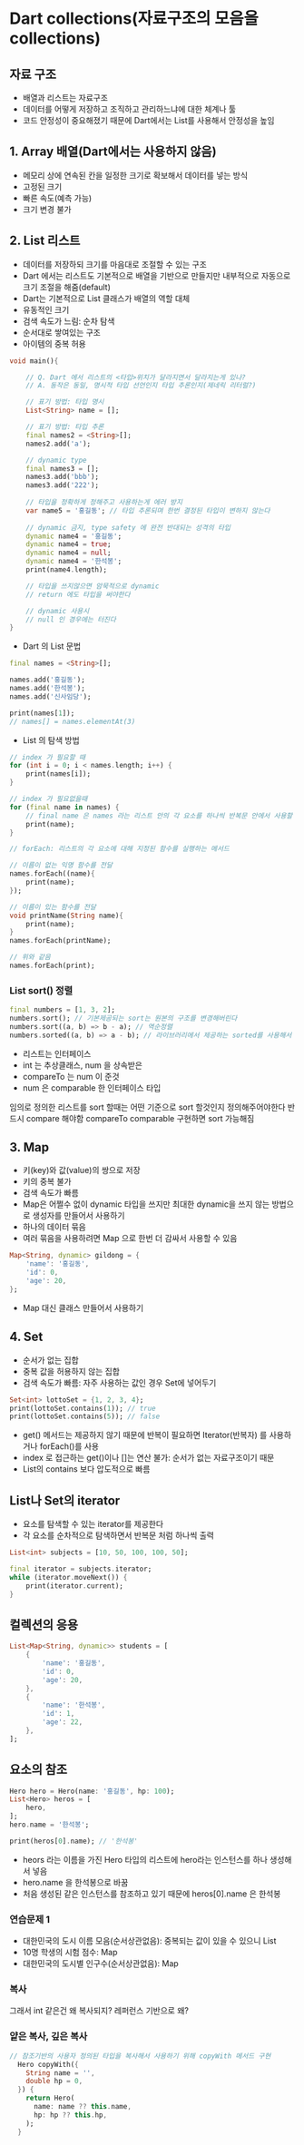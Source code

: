 # Dart collections(자료구조의 모음을 collections)

## 자료 구조
- 배열과 리스트는 자료구조
- 데이터를 어떻게 저장하고 조직하고 관리하느냐에 대한 체계나 툴
- 코드 안정성이 중요해졌기 때문에 Dart에서는 List를 사용해서 안정성을 높임

## 1. Array 배열(Dart에서는 사용하지 않음)
- 메모리 상에 연속된 칸을 일정한 크기로 확보해서 데이터를 넣는 방식
- 고정된 크기
- 빠른 속도(예측 가능)
- 크기 변경 불가

## 2. List 리스트
- 데이터를 저장하되 크기를 마음대로 조절할 수 있는 구조
- Dart 에서는 리스트도 기본적으로 배열을 기반으로 만들지만 내부적으로 자동으로 크기 조절을 해줌(default)
- Dart는 기본적으로 List 클래스가 배열의 역할 대체
- 유동적인 크기
- 검색 속도가 느림: 순차 탐색
- 순서대로 쌓여있는 구조
- 아이템의 중복 허용

```dart
void main(){

    // Q. Dart 에서 리스트의 <타입>위치가 달라지면서 달라지는게 있나? 
    // A. 동작은 동일, 명시적 타입 선언인지 타입 추론인지(제네릭 리터럴?)

    // 표기 방법: 타입 명시
    List<String> name = []; 

    // 표기 방법: 타입 추론
    final names2 = <String>[];
    names2.add('a');

    // dynamic type
    final names3 = [];
    names3.add('bbb');
    names3.add('222');
    
    // 타입을 정확하게 정해주고 사용하는게 에러 방지
    var name5 = '홍길동'; // 타입 추론되며 한번 결정된 타입이 변하지 않는다
    
    // dynamic 금지, type safety 에 완전 반대되는 성격의 타입
    dynamic name4 = '홍길동';
    dynamic name4 = true;
    dynamic name4 = null;
    dynamic name4 = '한석봉';
    print(name4.length);

    // 타입을 쓰지않으면 암묵적으로 dynamic
    // return 에도 타입을 써야한다

    // dynamic 사용시
    // null 인 경우에는 터진다
}
```

- Dart 의 List 문법
```dart
final names = <String>[];

names.add('홍길동');
names.add('한석봉');
names.add('신사임당');

print(names[1]);
// names[] = names.elementAt(3)
```

- List 의 탐색 방법
```dart
// index 가 필요할 때
for (int i = 0; i < names.length; i++) {
    print(names[i]);
}
```

```dart
// index 가 필요없을때
for (final name in names) {
    // final name 은 names 라는 리스트 안의 각 요소를 하나씩 반복문 안에서 사용할 때 부르는 이름
    print(name);
}
```

```dart
// forEach: 리스트의 각 요소에 대해 지정된 함수를 실행하는 메서드

// 이름이 없는 익명 함수를 전달
names.forEach((name){
    print(name);
});

// 이름이 있는 함수를 전달
void printName(String name){
    print(name);
}
names.forEach(printName);

// 위와 같음
names.forEach(print);
```

### List sort() 정렬

```dart
final numbers = [1, 3, 2];
numbers.sort(); // 기본제공되는 sort는 원본의 구조를 변경해버린다
numbers.sort((a, b) => b - a); // 역순정렬
numbers.sorted((a, b) => a - b); // 라이브러리에서 제공하는 sorted를 사용해서 원본의 변경없이 새로운 List 값을 사용한다
```

- 리스트는 인터페이스
- int 는 추상클래스, num 을 상속받은
- compareTo 는 num 이 준것
- num 은 comparable 한 인터페이스 타입 

임의로 정의한 리스트를 sort 할때는 어떤 기준으로 sort 할것인지 정의해주어야한다
반드시 compare 해야함 compareTo comparable 구현하면 sort 가능해짐

## 3. Map
- 키(key)와 값(value)의 쌍으로 저장
- 키의 중복 불가
- 검색 속도가 빠름
- Map은 어쩔수 없이 dynamic 타입을 쓰지만 최대한 dynamic을 쓰지 않는 방법으로 생성자를 만들어서 사용하기
- 하나의 데이터 묶음
- 여러 묶음을 사용하려면 Map 으로 한번 더 감싸서 사용할 수 있음

```dart
Map<String, dynamic> gildong = {
    'name': '홍길동',
    'id': 0,
    'age': 20,
};
```
- Map 대신 클래스 만들어서 사용하기

## 4. Set
- 순서가 없는 집합
- 중복 값을 허용하지 않는 집합
- 검색 속도가 빠름: 자주 사용하는 값인 경우 Set에 넣어두기

```dart
Set<int> lottoSet = {1, 2, 3, 4};
print(lottoSet.contains(1)); // true
print(lottoSet.contains(5)); // false
```
- get() 메서드는 제공하지 않기 때문에 반복이 필요하면 Iterator(반복자) 를 사용하거나 forEach()를 사용
- index 로 접근하는 get()이나 []는 연산 불가: 순서가 없는 자료구조이기 때문
- List의 contains 보다 압도적으로 빠름

## List나 Set의 iterator
- 요소를 탐색할 수 있는 iterator를 제공한다
- 각 요소를 순차적으로 탐색하면서 반복문 처럼 하나씩 출력

```dart
List<int> subjects = [10, 50, 100, 100, 50];

final iterator = subjects.iterator;
while (iterator.moveNext()) {
    print(iterator.current);
}
```

## 컬렉션의 응용
```dart
List<Map<String, dynamic>> students = [
    {
        'name': '홍길동',
        'id': 0,
        'age': 20,
    },
    {
        'name': '한석봉',
        'id': 1,
        'age': 22,
    },
];
```

## 요소의 참조
```dart
Hero hero = Hero(name: '홍길동', hp: 100);
List<Hero> heros = [
    hero,
];
hero.name = '한석봉';

print(heros[0].name); // '한석봉'
```
- heors 라는 이름을 가진 Hero 타입의 리스트에 hero라는 인스턴스를 하나 생성해서 넣음
- hero.name 을 한석봉으로 바꿈
- 처음 생성된 같은 인스턴스를 참조하고 있기 때문에 heros[0].name 은 한석봉

### 연습문제 1
- 대한민국의 도시 이름 모음(순서상관없음): 중복되는 값이 있을 수 있으니 List
- 10명 학생의 시험 점수: Map
- 대한민국의 도시별 인구수(순서상관없음): Map


### 복사
그래서 int 같은건 왜 복사되지?
레퍼런스 기반으로 왜?

### 얕은 복사, 깊은 복사

```dart
// 참조기반의 사용자 정의된 타입을 복사해서 사용하기 위해 copyWith 메서드 구현
  Hero copyWith({
    String name = '',
    double hp = 0,
  }) {
    return Hero(
      name: name ?? this.name,
      hp: hp ?? this.hp,
    );
  }
```